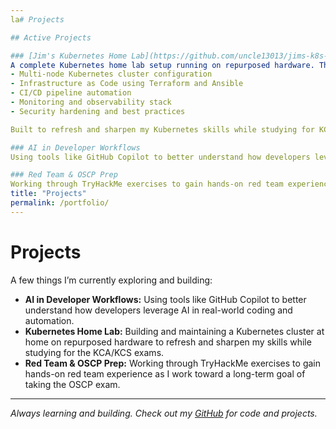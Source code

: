 ```yaml
---
la# Projects

## Active Projects

### [Jim's Kubernetes Home Lab](https://github.com/uncle13013/jims-k8s-home-lab)
A complete Kubernetes home lab setup running on repurposed hardware. This project includes:
- Multi-node Kubernetes cluster configuration
- Infrastructure as Code using Terraform and Ansible
- CI/CD pipeline automation
- Monitoring and observability stack
- Security hardening and best practices

Built to refresh and sharpen my Kubernetes skills while studying for KCA/KCS certifications.

### AI in Developer Workflows
Using tools like GitHub Copilot to better understand how developers leverage AI in real-world coding and automation scenarios.

### Red Team & OSCP Prep
Working through TryHackMe exercises to gain hands-on red team experience as I work toward a long-term goal of taking the OSCP exam.age
title: "Projects"
permalink: /portfolio/
---
```


# Projects

A few things I’m currently exploring and building:

- **AI in Developer Workflows:** Using tools like GitHub Copilot to better understand how developers leverage AI in real-world coding and automation.
- **Kubernetes Home Lab:** Building and maintaining a Kubernetes cluster at home on repurposed hardware to refresh and sharpen my skills while studying for the KCA/KCS exams.
- **Red Team & OSCP Prep:** Working through TryHackMe exercises to gain hands-on red team experience as I work toward a long-term goal of taking the OSCP exam.

---

*Always learning and building. Check out my [GitHub](https://github.com/uncle13013) for code and projects.*
